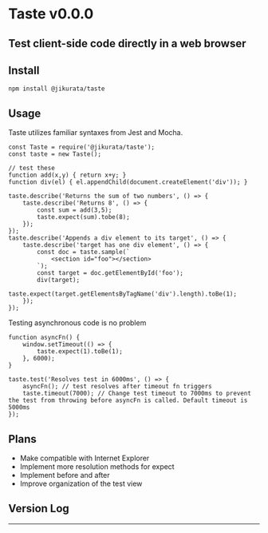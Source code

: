 # Taste v0.0.0
Test client-side code directly in a web browser
---
## Install
```
npm install @jikurata/taste
```
## Usage
Taste utilizes familiar syntaxes from Jest and Mocha.
```
const Taste = require('@jikurata/taste');
const taste = new Taste();

// test these
function add(x,y) { return x+y; }
function div(el) { el.appendChild(document.createElement('div')); }

taste.describe('Returns the sum of two numbers', () => {
    taste.describe('Returns 8', () => {
        const sum = add(3,5);
        taste.expect(sum).tobe(8);
    });
});
taste.describe('Appends a div element to its target', () => {
    taste.describe('target has one div element', () => {
        const doc = taste.sample(`
            <section id="foo"></section>
        `);
        const target = doc.getElementById('foo');
        div(target);
        taste.expect(target.getElementsByTagName('div').length).toBe(1);
    });
});
```
Testing asynchronous code is no problem
```
function asyncFn() {
    window.setTimeout(() => {
        taste.expect(1).toBe(1);
    }, 6000);
}

taste.test('Resolves test in 6000ms', () => {
    asyncFn(); // test resolves after timeout fn triggers
    taste.timeout(7000); // Change test timeout to 7000ms to prevent the test from throwing before asyncFn is called. Default timeout is 5000ms
});
```
## Plans
- Make compatible with Internet Explorer
- Implement more resolution methods for expect
- Implement before and after
- Improve organization of the test view

## Version Log
---
